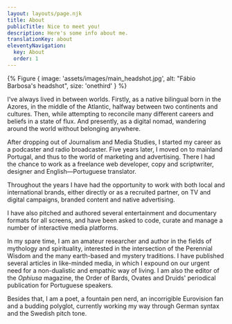 ```yaml
---
layout: layouts/page.njk
title: About
publicTitle: Nice to meet you!
description: Here's some info about me.
translationKey: about
eleventyNavigation:
  key: About
  order: 1
---
```


{% Figure {
  image: 'assets/images/main_headshot.jpg',
  alt: "Fábio Barbosa's headshot",
  size: 'onethird'
} %}

I’ve always lived in between worlds. Firstly, as a native bilingual born in the Azores, in the middle of the Atlantic, halfway between two continents and cultures. Then, while attempting to reconcile many different careers and beliefs in a state of flux. And presently, as a digital nomad, wandering around the world without belonging anywhere.

After dropping out of Journalism and Media Studies, I started my career as a podcaster and radio broadcaster. Five years later, I moved on to mainland Portugal, and thus to the world of marketing and advertising. There I had the chance to work as a freelance web developer, copy and scriptwriter, designer and English—Portuguese translator.

Throughout the years I have had the opportunity to work with both local and international brands, either directly or as a recruited partner, on TV and digital campaigns, branded content and native advertising.

I have also pitched and authored several entertainment and documentary formats for all screens, and have been asked to code, curate and manage a number of interactive media platforms.

In my spare time, I am an amateur researcher and author in the fields of mythology and spirituality, interested in the intersection of the Perennial Wisdom and the many earth-based and mystery traditions. I have published several articles in like-minded media, in which I expound on our urgent need for a non-dualistic and empathic way of living. I am also the editor of the _Ophiusa_ magazine, the Order of Bards, Ovates and Druids' periodical publication for Portuguese speakers.

Besides that, I am a poet, a fountain pen nerd, an incorrigible Eurovision fan and a budding polyglot, currently working my way through German syntax and the Swedish pitch tone.
